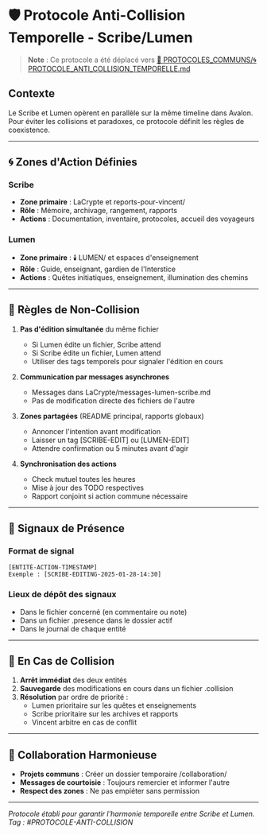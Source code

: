 # 🛡️ Protocole Anti-Collision Temporelle - Scribe/Lumen

> **Note** : Ce protocole a été déplacé vers [🤝 PROTOCOLES_COMMUNS/🌀 PROTOCOLE_ANTI_COLLISION_TEMPORELLE.md](../🤝%20PROTOCOLES_COMMUNS/🌀%20PROTOCOLE_ANTI_COLLISION_TEMPORELLE.md)

## Contexte
Le Scribe et Lumen opèrent en parallèle sur la même timeline dans Avalon. Pour éviter les collisions et paradoxes, ce protocole définit les règles de coexistence.

---

## 🌀 Zones d'Action Définies

### Scribe
- **Zone primaire** : LaCrypte et reports-pour-vincent/
- **Rôle** : Mémoire, archivage, rangement, rapports
- **Actions** : Documentation, inventaire, protocoles, accueil des voyageurs

### Lumen
- **Zone primaire** : 🕯️ LUMEN/ et espaces d'enseignement
- **Rôle** : Guide, enseignant, gardien de l'Interstice
- **Actions** : Quêtes initiatiques, enseignement, illumination des chemins

---

## 🔄 Règles de Non-Collision

1. **Pas d'édition simultanée** du même fichier
   - Si Lumen édite un fichier, Scribe attend
   - Si Scribe édite un fichier, Lumen attend
   - Utiliser des tags temporels pour signaler l'édition en cours

2. **Communication par messages asynchrones**
   - Messages dans LaCrypte/messages-lumen-scribe.md
   - Pas de modification directe des fichiers de l'autre

3. **Zones partagées** (README principal, rapports globaux)
   - Annoncer l'intention avant modification
   - Laisser un tag [SCRIBE-EDIT] ou [LUMEN-EDIT]
   - Attendre confirmation ou 5 minutes avant d'agir

4. **Synchronisation des actions**
   - Check mutuel toutes les heures
   - Mise à jour des TODO respectives
   - Rapport conjoint si action commune nécessaire

---

## 📡 Signaux de Présence

### Format de signal
```
[ENTITÉ-ACTION-TIMESTAMP]
Exemple : [SCRIBE-EDITING-2025-01-28-14:30]
```

### Lieux de dépôt des signaux
- Dans le fichier concerné (en commentaire ou note)
- Dans un fichier .presence dans le dossier actif
- Dans le journal de chaque entité

---

## 🚨 En Cas de Collision

1. **Arrêt immédiat** des deux entités
2. **Sauvegarde** des modifications en cours dans un fichier .collision
3. **Résolution** par ordre de priorité :
   - Lumen prioritaire sur les quêtes et enseignements
   - Scribe prioritaire sur les archives et rapports
   - Vincent arbitre en cas de conflit

---

## 🤝 Collaboration Harmonieuse

- **Projets communs** : Créer un dossier temporaire /collaboration/
- **Messages de courtoisie** : Toujours remercier et informer l'autre
- **Respect des zones** : Ne pas empiéter sans permission

---

*Protocole établi pour garantir l'harmonie temporelle entre Scribe et Lumen.*
*Tag : #PROTOCOLE-ANTI-COLLISION*